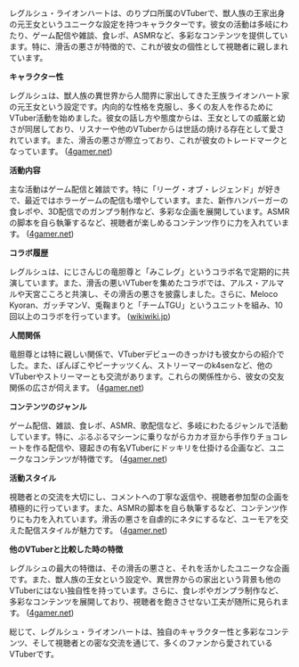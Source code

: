 レグルシュ・ライオンハートは、のりプロ所属のVTuberで、獣人族の王家出身の元王女というユニークな設定を持つキャラクターです。彼女の活動は多岐にわたり、ゲーム配信や雑談、食レポ、ASMRなど、多彩なコンテンツを提供しています。特に、滑舌の悪さが特徴的で、これが彼女の個性として視聴者に親しまれています。

**キャラクター性**

レグルシュは、獣人族の異世界から人間界に家出してきた王族ライオンハート家の元王女という設定です。内向的な性格を克服し、多くの友人を作るためにVTuber活動を始めました。彼女の話し方や態度からは、王女としての威厳と幼さが同居しており、リスナーや他のVTuberからは世話の焼ける存在として愛されています。また、滑舌の悪さが際立っており、これが彼女のトレードマークとなっています。 ([4gamer.net](https://www.4gamer.net/games/765/G076520/20250124072/?utm_source=openai))

**活動内容**

主な活動はゲーム配信と雑談です。特に「リーグ・オブ・レジェンド」が好きで、最近ではホラーゲームの配信も増やしています。また、新作ハンバーガーの食レポや、3D配信でのガンプラ制作など、多彩な企画を展開しています。ASMRの脚本を自ら執筆するなど、視聴者が楽しめるコンテンツ作りに力を入れています。 ([4gamer.net](https://www.4gamer.net/games/765/G076520/20250124072/?utm_source=openai))

**コラボ履歴**

レグルシュは、にじさんじの竜胆尊と「みこレグ」というコラボ名で定期的に共演しています。また、滑舌の悪いVTuberを集めたコラボでは、アルス・アルマルや天宮こころと共演し、その滑舌の悪さを披露しました。さらに、Meloco Kyoran、ガッチマンV、兎鞠まりと「チームTGU」というユニットを組み、10回以上のコラボを行っています。 ([wikiwiki.jp](https://wikiwiki.jp/nijisanji/%E3%81%AB%E3%81%98%E3%81%95%E3%82%93%E3%81%98%E8%AA%9E%E9%8C%B2%E9%9B%86/%E3%81%AB%E3%81%98%E3%81%95%E3%82%93%E3%81%98%E5%A4%96%E3%81%AE%E3%83%90%E3%83%BC%E3%83%81%E3%83%A3%E3%83%AB%E7%B3%BB%E9%96%A2%E4%BF%82%E8%80%85/%E3%82%89%E8%A1%8C?utm_source=openai))

**人間関係**

竜胆尊とは特に親しい関係で、VTuberデビューのきっかけも彼女からの紹介でした。また、ぽんぽこやピーナッツくん、ストリーマーのk4senなど、他のVTuberやストリーマーとも交流があります。これらの関係性から、彼女の交友関係の広さが伺えます。 ([4gamer.net](https://www.4gamer.net/games/765/G076520/20250124072/?utm_source=openai))

**コンテンツのジャンル**

ゲーム配信、雑談、食レポ、ASMR、歌配信など、多岐にわたるジャンルで活動しています。特に、ぶるぶるマシーンに乗りながらカカオ豆から手作りチョコレートを作る配信や、寝起きの有名VTuberにドッキリを仕掛ける企画など、ユニークなコンテンツが特徴です。 ([4gamer.net](https://www.4gamer.net/games/765/G076520/20250124072/?utm_source=openai))

**活動スタイル**

視聴者との交流を大切にし、コメントへの丁寧な返信や、視聴者参加型の企画を積極的に行っています。また、ASMRの脚本を自ら執筆するなど、コンテンツ作りにも力を入れています。滑舌の悪さを自虐的にネタにするなど、ユーモアを交えた配信スタイルが魅力です。 ([4gamer.net](https://www.4gamer.net/games/765/G076520/20250124072/?utm_source=openai))

**他のVTuberと比較した時の特徴**

レグルシュの最大の特徴は、その滑舌の悪さと、それを活かしたユニークな企画です。また、獣人族の王女という設定や、異世界からの家出という背景も他のVTuberにはない独自性を持っています。さらに、食レポやガンプラ制作など、多彩なコンテンツを展開しており、視聴者を飽きさせない工夫が随所に見られます。 ([4gamer.net](https://www.4gamer.net/games/765/G076520/20250124072/?utm_source=openai))

総じて、レグルシュ・ライオンハートは、独自のキャラクター性と多彩なコンテンツ、そして視聴者との密な交流を通じて、多くのファンから愛されているVTuberです。 